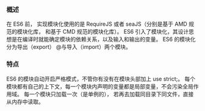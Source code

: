 ### 概述
在 ES6 前， 实现模块化使用的是 RequireJS 或者 seaJS（分别是基于 AMD 规范的模块化库，  和基于 CMD 规范的模块化库）。
ES6 引入了模块化，其设计思想是在编译时就能确定模块的依赖关系，以及输入和输出的变量。
ES6 的模块化分为导出（export） @与导入（import）两个模块。
### 特点
ES6 的模块自动开启严格模式，不管你有没有在模块头部加上 use strict;。
每个模块都有自己的上下文，每一个模块内声明的变量都是局部变量，不会污染全局作用域。
每一个模块只加载一次（是单例的）， 若再去加载同目录下同文件，直接从内存中读取。
